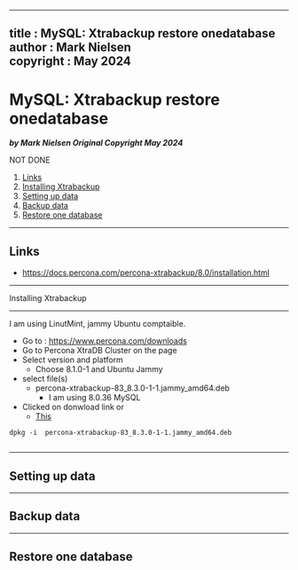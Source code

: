  
---
title : MySQL: Xtrabackup restore onedatabase
author : Mark Nielsen  
copyright : May 2024  
---


MySQL: Xtrabackup restore onedatabase
==============================

_**by Mark Nielsen
Original Copyright May 2024**_

NOT DONE

1. [Links](#links)
2. [Installing Xtrabackup](#i)
3. [Setting up data](#s)
4. [Backup data](#b)
5. [Restore one database](#r)

* * *
<a name=Links></a>Links
-----
* https://docs.percona.com/percona-xtrabackup/8.0/installation.html

* * *
<a name=i></a> Installing Xtrabackup

-----

I am using LinutMint, jammy Ubuntu comptaible.

* Go to : https://www.percona.com/downloads
* Go to Percona XtraDB Cluster on the page
* Select version and platform
   * Choose 8.1.0-1 and Ubuntu Jammy
* select file(s)
    * percona-xtrabackup-83_8.3.0-1-1.jammy_amd64.deb
        * I am using 8.0.36 MySQL
* Clicked on donwload link or
    * [This](https://downloads.percona.com/downloads/Percona-XtraBackup-innovative-release/Percona-XtraBackup-8.3.0-1/binary/debian/jammy/x86_64/percona-xtrabackup-83_8.3.0-1-1.jammy_amd64.deb?_gl=1*2ekmol*_gcl_au*MTg3NjMzMTYxOS4xNzEzMzE2NDAx)

```
dpkg -i  percona-xtrabackup-83_8.3.0-1-1.jammy_amd64.deb


```

* * *
<a name=s></a>Setting up data
-----

* * *
<a name=b></a>Backup data
-----

* * *
<a name=r></a>Restore one database
-----
